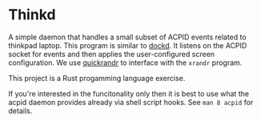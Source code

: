 # Thinkd

A simple daemon that handles a small subset of ACPID events related to thinkpad laptop.
This program is similar to [dockd](https://github.com/libthinkpad/dockd).
It listens on the ACPID socket for events and then applies the user-configured screen configuration.
We use [quickrandr](https://crates.io/crates/quickrandr) to interface with the `xrandr` program.

This project is a Rust progamming language exercise.

If you're interested in the funcitonality only then it is best to use what the acpid daemon provides already via shell script hooks. See `man 8 acpid` for details.

